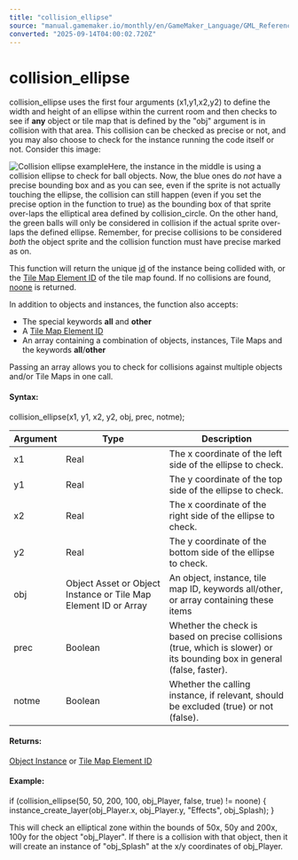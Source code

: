 ```yaml
---
title: "collision_ellipse"
source: "manual.gamemaker.io/monthly/en/GameMaker_Language/GML_Reference/Movement_And_Collisions/Collisions/collision_ellipse.htm"
converted: "2025-09-14T04:00:02.720Z"
---
```


# collision\_ellipse

collision\_ellipse uses the first four arguments (x1,y1,x2,y2) to define the width and height of an ellipse within the current room and then checks to see if **any** object or tile map that is defined by the "obj" argument is in collision with that area. This collision can be checked as precise or not, and you may also choose to check for the instance running the code itself or not. Consider this image:

![Collision ellipse example](../../../../assets/Images/Scripting_Reference/GML/Reference/Movement_Collisions/collision_ellipse_illustration.png)Here, the instance in the middle is using a collision ellipse to check for ball objects. Now, the blue ones do _not_ have a precise bounding box and as you can see, even if the sprite is not actually touching the ellipse, the collision can still happen (even if you set the precise option in the function to true) as the bounding box of that sprite over-laps the elliptical area defined by collision\_circle. On the other hand, the green balls will only be considered in collision if the actual sprite over-laps the defined ellipse. Remember, for precise collisions to be considered _both_ the object sprite and the collision function must have precise marked as on.

This function will return the unique [id](../../Asset_Management/Instances/Instance_Variables/id.md "Hyperlink [../../Asset_Management/Instances/Instance_Variables/id.htm]") of the instance being collided with, or the [Tile Map Element ID](../../Asset_Management/Rooms/Tile_Map_Layers/layer_tilemap_get_id.md) of the tile map found. If no collisions are found, [noone](../../../GML_Overview/Instance_Keywords.md "Hyperlink [../../../GML_Overview/Instance_Keywords.htm]") is returned.

In addition to objects and instances, the function also accepts:

-   The special keywords **all** and **other**
-   A [Tile Map Element ID](../../Asset_Management/Rooms/Tile_Map_Layers/layer_tilemap_get_id.md)
-   An array containing a combination of objects, instances, Tile Maps and the keywords **all**/**other**

Passing an array allows you to check for collisions against multiple objects and/or Tile Maps in one call.

#### Syntax:

collision\_ellipse(x1, y1, x2, y2, obj, prec, notme);

| Argument | Type | Description |
| --- | --- | --- |
| x1 | Real | The x coordinate of the left side of the ellipse to check. |
| y1 | Real | The y coordinate of the top side of the ellipse to check. |
| x2 | Real | The x coordinate of the right side of the ellipse to check. |
| y2 | Real | The y coordinate of the bottom side of the ellipse to check. |
| obj | Object Asset or Object Instance or Tile Map Element ID or Array | An object, instance, tile map ID, keywords all/other, or array containing these items |
| prec | Boolean | Whether the check is based on precise collisions (true, which is slower) or its bounding box in general (false, faster). |
| notme | Boolean | Whether the calling instance, if relevant, should be excluded (true) or not (false). |

#### Returns:

[Object Instance](../../Asset_Management/Instances/Instance_Variables/id.md) or [Tile Map Element ID](../../Asset_Management/Rooms/Tile_Map_Layers/layer_tilemap_get_id.md)

#### Example:

if (collision\_ellipse(50, 50, 200, 100, obj\_Player, false, true) != noone)
{
    instance\_create\_layer(obj\_Player.x, obj\_Player.y, "Effects", obj\_Splash);
}

This will check an elliptical zone within the bounds of 50x, 50y and 200x, 100y for the object "obj\_Player". If there is a collision with that object, then it will create an instance of "obj\_Splash" at the x/y coordinates of obj\_Player.